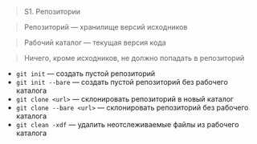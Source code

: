> S1. Репозитории

> Репозиторий — хранилище версий исходников

> Рабочий каталог — текущая версия кода

> Ничего, кроме исходников, не должно попадать в репозиторий

- `git init` — создать пустой репозиторий
- `git init --bare` — создать пустой репозиторий без рабочего каталога
- `git clone <url>` — склонировать репозиторий в новый каталог
- `git clone --bare <url>` — склонировать репозиторий без рабочего каталога
- `git clean -xdf` — удалить неотслеживаемые файлы из рабочего каталога
